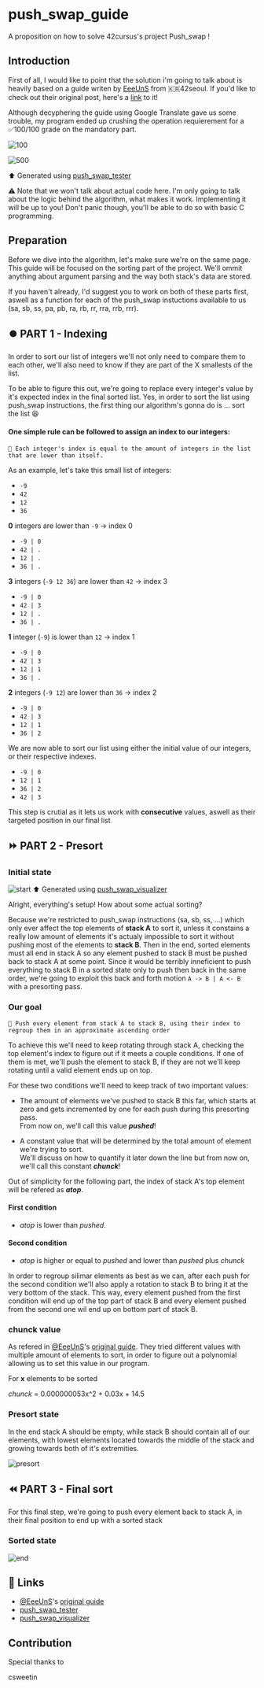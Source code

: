 
# push_swap_guide

A proposition on how to solve 42cursus's project Push_swap !




## Introduction

First of all, I would like to point that the solution i'm going to talk about is heavily based on a guide writen by [EeeUnS](https://github.com/EeeUnS) from 🇰🇷42seoul. If you'd like to check out their original post, here's a [link](https://eeeuns.github.io/2022/04/15/push-swap/) to it!

Although decyphering the guide using Google Translate gave us some trouble, my program ended up crushing the operation requierement for a ✅100/100 grade on the mandatory part.

![100](https://github.com/ibtrd/push_swap_guide/blob/main/imgs/complexity100.jpg?raw=true)

![500](https://github.com/ibtrd/push_swap_guide/blob/main/imgs/complexity500.jpg?raw=true)

⬆️ Generated using [push_swap_tester](https://github.com/SimonCROS/push_swap_tester)


⚠️ Note that we won't talk about actual code here. I'm only going to talk about the logic behind the algorithm, what makes it work. Implementing it will be up to you! Don't panic though, you'll be able to do so with basic C programming.



## Preparation

Before we dive into the algorithm, let's make sure we're on the same page. This guide will be focused on the sorting part of the project. We'll ommit anything about argument parsing and the way both stack's data are stored.

If you haven't already, I'd suggest you to work on both of these parts first, aswell as a function for each of the push_swap instuctions available to us (sa, sb, ss, pa, pb, ra, rb, rr, rra, rrb, rrr).


## ⏺️ PART 1 - Indexing

In order to sort our list of integers we'll not only need to compare them to each other, we'll also need to know if they are part of the X smallests of the list.

To be able to figure this out, we're going to replace every integer's value by it's expected index in the final sorted list. Yes, in order to sort the list using push_swap instructions, the first thing our algorithm's gonna do is ... sort the list 😆

#### One simple rule can be followed to assign an index to our integers: 

    📝 Each integer's index is equal to the amount of integers in the list that are lower than itself.

As an example, let's take this small list of integers:

- ```-9```
- ```42```
- ```12```
- ```36```

**0** integers are lower than ```-9``` -> index 0

- ```-9 | 0```
- ```42 | .```
- ```12 | .```
- ```36 | .```

**3** integers (```-9 12 36```) are lower than ```42``` -> index 3

- ```-9 | 0```
- ```42 | 3```
- ```12 | .```
- ```36 | .```

**1** integer (```-9```) is lower than ```12``` -> index 1
- ```-9 | 0```
- ```42 | 3```
- ```12 | 1```
- ```36 | .```

**2** integers (```-9 12```) are lower than ```36``` -> index 2

- ```-9 | 0```
- ```42 | 3```
- ```12 | 1```
- ```36 | 2```

We are now able to sort our list using either the initial value of our integers, or their respective indexes.

- ```-9 | 0```
- ```12 | 1```
- ```36 | 2```
- ```42 | 3```

This step is crutial as it lets us work with **consecutive** values, aswell as their targeted position in our final list
## ⏩ PART 2 - Presort

### Initial state

![start](https://github.com/ibtrd/push_swap_guide/blob/main/imgs/visualizer_start.jpg?raw=true)
⬆️ Generated using [push_swap_visualizer](https://github.com/o-reo/push_swap_visualizer)

Alright, everything's setup! How about some actual sorting?

Because we're restricted to push_swap instructions (sa, sb, ss, ...) which only ever affect the top elements of **stack A** to sort it, unless it constains a really low amount of elements it's actualy impossible to sort it without pushing most of the elements to **stack B**. Then in the end, sorted elements must all end in stack A so any element pushed to stack B must be pushed back to stack A at some point. Since it would be terribly inneficient to push everything to stack B in a sorted state only to push then back in the same order, we're going to exploit this back and forth motion ```A -> B | A <- B``` with a presorting pass.

### Our goal

    📝 Push every element from stack A to stack B, using their index to regroup them in an approximate ascending order

To achieve this we'll need to keep rotating through stack A, checking the top element's index to figure out if it meets a couple conditions. If one of them is met, we'll push the element to stack B, if they are not we'll keep rotating until a valid element ends up on top.

For these two conditions we'll need to keep track of two important values:

- The amount of elements we've pushed to stack B this far, which starts at zero and gets incremented by one for each push during this presorting pass.<br>From now on, we'll call this value ***pushed***!

- A constant value that will be determined by the total amount of element we're trying to sort.<br>We'll discuss on how to quantify it later down the line but from now on, we'll call this constant ***chunck***!

Out of simplicity for the following part, the index of stack A's top element will be refered as ***atop***.

#### First condition

- *atop* is lower than *pushed*.

#### Second condition

- *atop* is higher or equal to *pushed* and lower than *pushed* plus *chunck*

In order to regroup silimar elements as best as we can, after each push for the second condition we'll also apply a rotation to stack B to bring it at the very bottom of the stack. This way, every element pushed from the first condition will end up of the top part of stack B and every element pushed from the second one wil end up on bottom part of stack B.

### chunck value

As refered in [@EeeUnS](https://github.com/EeeUnS)'s [original guide](https://eeeuns.github.io/2022/04/15/push-swap/). They tried different values with multiple amount of elements to sort, in order to figure out a polynomial allowing us to set this value in our program.

For **x** elements to be sorted

*chunck* = 0.000000053x^2 + 0.03x + 14.5

### Presort state

In the end stack A should be empty, while stack B should contain all of our elements, with lowest elements located towards the middle of the stack and growing towards both of it's extremities.

![presort](https://github.com/ibtrd/push_swap_guide/blob/main/imgs/visualizer_presort.jpg?raw=true) 








## ⏪ PART 3 - Final sort

For this final step, we're going to push every element back to stack A, in their final position to end up with a sorted stack

### Sorted state

![end](https://github.com/ibtrd/push_swap_guide/blob/main/imgs/visualizer_sorted.jpg?raw=true)

## 🔗 Links

- [@EeeUnS](https://github.com/EeeUnS)'s [original guide](https://eeeuns.github.io/2022/04/15/push-swap/)
- [push_swap_tester](https://github.com/SimonCROS/push_swap_tester)
- [push_swap_visualizer](https://github.com/o-reo/push_swap_visualizer)


## Contribution

Special thanks to

csweetin
